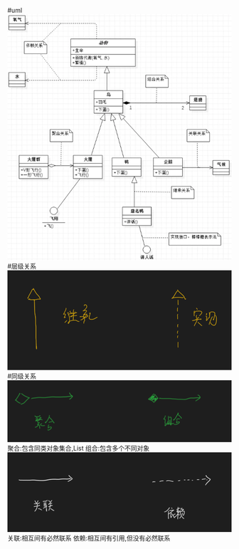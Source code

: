 #uml
![](.z_01_uml_关系语法_images/deeb998a.png)
[](https://www.jianshu.com/p/57620b762160)
[](https://www.cnblogs.com/liuzhang/archive/2013/03/17/2964095.html)
#层级关系
![](.z_01_uml_关系语法_images/7533f160.png)
#同级关系
![](.z_01_uml_关系语法_images/86c270d2.png)
聚合:包含同类对象集合,List<Object>
组合:包含多个不同对象
![](.z_01_uml_关系语法_images/9c67cbd1.png)
关联:相互间有必然联系
依赖:相互间有引用,但没有必然联系
